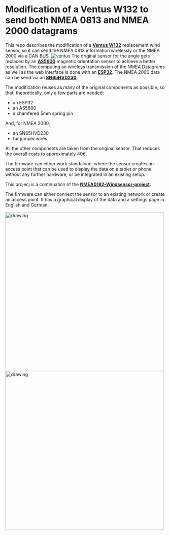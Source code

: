 <h1> Modification of a Ventus W132 to send both NMEA 0813 and NMEA 2000 datagrams </h1>

This repo describes the modification of a **[Ventus W132](https://de.elv.com/ventus-ersatz-windmesser-w132-fuer-funk-wetterstation-w155-w177-und-w137-124129)** replacement wind sensor, so it can send the NMEA 0813 information wirelessly or the NMEA 2000 via a CAN BUS.
![ventus](https://user-images.githubusercontent.com/16275519/137125907-6f76b55a-1524-4479-bf08-04bba0200843.jpg)
The original sensor for the angle gets replaced by an **[AS5600](https://www.ebay.de/itm/164267218236)** magnetic orientation sensor to achieve a better resolution. 
The computing an wireless transmission of the NMEA Datagrams as well as the web interface is done with an **[ESP32](https://www.az-delivery.de/products/esp32-developmentboard)**.
The NMEA 2000 data can be send via an **[SN65HVD230](https://eckstein-shop.de/WaveshareSN65HVD230CANTransceiverBoard33V2CESDProtection)**.

The modification reuses as many of the original components as possible, so that, theoretically, only a few parts are needed:
- an ESP32
- an AS5600
- a chamfered 5mm spring pin

And, for NMEA 2000,
- an SN65HVD230
- fur jumper wires

All the other components are taken from the original sensor. That reduces the overall costs to approximately 40€.

The firmware can either work standalone, where the sensor creates an access point that can be used to display the data on a tablet or phone without any further hardware, or be integrated in an existing setup.

This projecj is a continuation of the **[NMEA0182-Windsensor-project](https://github.com/jukolein/NMEA0183-Windsensor)**.

The firmware can either connect the sensor to an existing network or create an access point.
It has a graphical display of the data and a settings page in English and German.

<img src="https://user-images.githubusercontent.com/16275519/137125443-24283980-5bc1-4569-83f8-183af19cbef4.jpg" alt="drawing" style="width:500px;"/>

<img src="https://user-images.githubusercontent.com/16275519/137125304-1dc74a62-5a2b-493d-9867-e3cd8ebd91ed.jpg" alt="drawing" style="width:500px;"/>

